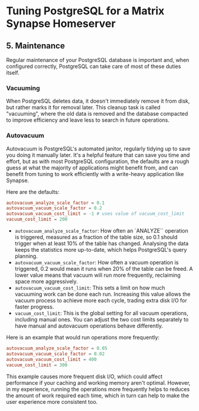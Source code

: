 # Tuning PostgreSQL for a Matrix Synapse Homeserver

## 5. Maintenance

Regular maintenance of your PostgreSQL database is important and, when configured correctly,
PostgreSQL can take care of most of these duties itself.

### Vacuuming

When PostgreSQL deletes data, it doesn't immediately remove it from disk, but rather marks it for
removal later. This cleanup task is called "vacuuming", where the old data is removed and the
database compacted to improve efficiency and leave less to search in future operations.

### Autovacuum

Autovacuum is PostgreSQL's automated janitor, regularly tidying up to save you doing it manually
later. It's a helpful feature that can save you time and effort, but as with most PostgreSQL
configuration, the defaults are a rough guess at what the majority of applications might benefit
from, and can benefit from tuning to work efficiently with a write-heavy application like Synapse.

Here are the defaults:

```ini,icon=.devicon-postgresql-plain,filepath=postgresql.conf
autovacuum_analyze_scale_factor = 0.1
autovacuum_vacuum_scale_factor = 0.2
autovacuum_vacuum_cost_limit = -1 # uses value of vacuum_cost_limit
vacuum_cost_limit = 200
```

- `autovacuum_analyze_scale_factor`: How often an `ANALYZE`` operation is triggered, measured as a
  fraction of the table size, so 0.1 should trigger when at least 10% of the table has changed.
  Analysing the data keeps the statistics more up-to-date, which helps PostgreSQL's query planning.
- `autovacuum_vacuum_scale_factor`: How often a vacuum operation is triggered, 0.2 would mean it
  runs when 20% of the table can be freed. A lower value means that vacuum will run more frequently,
  reclaiming space more aggressively.
- `autovacuum_vacuum_cost_limit`: This sets a limit on how much vacuuming work can be done each run.
  Increasing this value allows the vacuum process to achieve more each cycle, trading extra disk I/O
  for faster progress.
- `vacuum_cost_limit`: This is the global setting for all vacuum operations, including manual ones.
  You can adjust the two cost limits separately to have manual and autovacuum operations behave
  differently.

Here is an example that would run operations more frequently:

```ini,icon=.devicon-postgresql-plain,filepath=postgresql.conf
autovacuum_analyze_scale_factor = 0.05
autovacuum_vacuum_scale_factor = 0.02
autovacuum_vacuum_cost_limit = 400
vacuum_cost_limit = 300
```

This example causes more frequent disk I/O, which could affect performance if your caching and
working memory aren't optimal. However, in my experience, running the operations more frequently
helps to reduces the amount of work required each time, which in turn can help to make the user
experience more consistent too.
